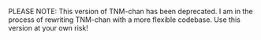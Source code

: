 PLEASE NOTE: This version of TNM-chan has been deprecated. I am in the process of rewriting TNM-chan with a more flexible codebase. Use this version at your own risk!
